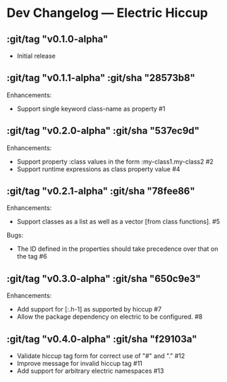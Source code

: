 # Dev Changelog — Electric Hiccup

## :git/tag "v0.1.0-alpha"

* Initial release

## :git/tag "v0.1.1-alpha" :git/sha "28573b8"

Enhancements:

* Support single keyword class-name as property #1

## :git/tag "v0.2.0-alpha" :git/sha "537ec9d"

Enhancements:

* Support property :class values in the form :my-class1.my-class2 #2
* Support runtime expressions as class property value #4

## :git/tag "v0.2.1-alpha" :git/sha "78fee86"

Enhancements:

* Support classes as a list as well as a vector [from class functions]. #5

Bugs:

* The ID defined in the properties should take precedence over that on the tag #6

## :git/tag "v0.3.0-alpha" :git/sha "650c9e3"

Enhancements:

* Add support for [:.h-1] as supported by hiccup #7
* Allow the package dependency on electric to be configured. #8

## :git/tag "v0.4.0-alpha" :git/sha "f29103a"

* Validate hiccup tag form for correct use of "#" and "." #12
* Improve message for invalid hiccup tag #11
* Add support for arbitrary electric namespaces #13